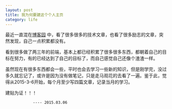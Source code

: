 ```yaml
---
layout: post
title: 我为何要建这个个人主页
category: life
---
```


最近一直混在<a href="http://www.cnblogs.com/" target="_black">博客园</a> 中，看了很多很多的技术文章，也看了很多励志的文章，突然发现，自己一点积累都没有。

看到很多做了两三年的前端，基本上都已经积累了很多很多东西，都朝着自己的目标在努力，有的已经达到了自己的目标了，而自己感觉自己还像个渣渣一样。

虽然现在有很多东西都会一些，平时也会去学习一些新的知识，但是刚学完，没过多久就忘记了，或许是因为没有做笔记，只是走马观花的去看了一遍。鉴于此，觉得从<time>2015-3-6</time>开始，每个月至少写四篇文章，记录当月的学习。

建贴为证！！！

				---- 2015.03.06
